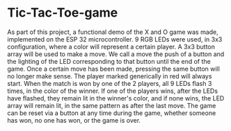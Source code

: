 # Tic-Tac-Toe-game
As part of this project, a functional demo of the X and O game was made, implemented on the ESP 32 
microcontroller. 9 RGB LEDs were used, in 3x3 configuration, where a color will represent a certain player. A 
3x3 button array will be used to make a move. We call a move the push of a button and the lighting of the LED 
corresponding to that button until the end of the game. Once a certain move has been made, pressing the same 
button will no longer make sense. The player marked generically in red will always start. When the match is won 
by one of the 2 players, all 9 LEDs flash 3 times, in the color of the winner. If one of the players wins, after the 
LEDs have flashed, they remain lit in the winner's color, and if none wins, the LED array will remain lit, in the 
same pattern as after the last move. The game can be reset via a button at any time during the game, whether 
someone has won, no one has won, or the game is over.
